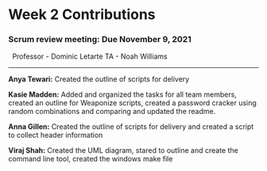 # Week 2 Contributions
### Scrum review meeting: Due November 9, 2021

&nbsp; Professor - Dominic Letarte TA - Noah Williams
***

**Anya Tewari:** Created the outline of scripts for delivery 

**Kasie Madden:** Added  and  organized the tasks for all team members, created an outline for Weaponize  scripts, created a password cracker using random combinations and comparing and updated the readme. 

**Anna Gillen:** Created the outline of scripts for delivery and created a script to collect header information

**Viraj Shah:** Created the UML diagram, stared to outline and create the command line tool, created the windows make file 
